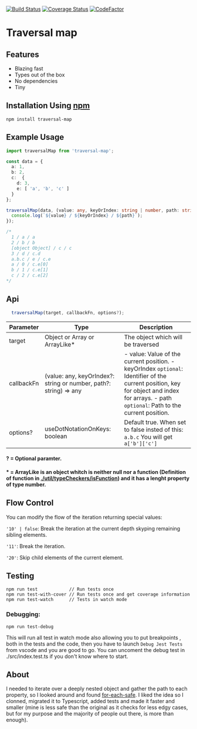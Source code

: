 [![Build Status](https://travis-ci.org/ElianCordoba/traversal-map.svg?branch=master)](https://travis-ci.org/ElianCordoba/traversal-map)
[![Coverage Status](https://coveralls.io/repos/github/ElianCordoba/traversal-map/badge.svg?branch=master)](https://coveralls.io/github/ElianCordoba/traversal-map?branch=master)
[![CodeFactor](https://www.codefactor.io/repository/github/eliancordoba/traversal-map/badge)](https://www.codefactor.io/repository/github/eliancordoba/traversal-map)

# Traversal map

## Features
- Blazing fast
- Types out of the box
- No dependencies
- Tiny

## Installation Using [npm](https://docs.npmjs.com/getting-started/installing-npm-packages-locally)

```
npm install traversal-map
```

## Example Usage

```typescript
import traversalMap from 'traversal-map';

const data = {
  a: 1,
  b: 2,
  c:  {
    d: 3,
    e: [ 'a', 'b', 'c' ]
  }
};

traversalMap(data, (value: any, keyOrIndex: string | number, path: string) => {
  console.log(`${value} / ${keyOrIndex} / ${path}`);
});

/*
  1 / a / a
  2 / b / b
  [object Object] / c / c
  3 / d / c.d
  a.b.c / e / c.e
  a / 0 / c.e[0]
  b / 1 / c.e[1]
  c / 2 / c.e[2]
*/
```
## Api

``` typescript 
  traversalMap(target, callbackFn, options?);
```

| Parameter   	| Type                                                             	| Description                                                                                                                                                                                	|
|-------------	|------------------------------------------------------------------	|--------------------------------------------------------------------------------------------------------------------------------------------------------------------------------------------	|
| target     	| Object or Array or ArrayLike*                                     	| The object which will be traversed                                                                                                                                                         	|
| callbackFn 	| (value: any, keyOrIndex?: string or number, path?: string) => any 	| - value: Value of the current position.  - keyOrIndex `optional`: Identifier of the current position, key for object and index for arrays.  - path `optional`: Path to the current position. 	|
| options?    	| useDotNotationOnKeys: boolean                                    	| Default true. When set to false insted of this: ` a.b.c `  You will get ` a['b']['c'] `                                                                                                     	|


#### ? = Optional paramter.
#### * = ArrayLike is an object whitch is neither null nor a function (Definition of function in [./util/typeCheckers/isFunction](./src/utils/typeCheckers.ts#isFunction)) and it has a lenght property of type number.


## Flow Control

You can modify the flow of the iteration returning special values:

`'10' | false`: Break the iteration at the current depth skyping remaining sibling elements.

`'11'`: Break the iteration.

`'20'`: Skip child elements of the current element.

## Testing

```
npm run test            // Run tests once
npm run test-with-cover // Run tests once and get coverage information
npm run test-watch      // Tests in watch mode 
```

### Debugging:

```
npm run test-debug
```
This will run all test in watch mode also allowing you to put breakpoints , both in the tests and the code, then you have to launch `Debug Jest Tests` from vscode and you are good to go. You can uncoment the debug test in ./src/index.test.ts if you don't know where to start.

## About
I needed to iterate over a deeply nested object and gather the path to each property, so I looked around and found [for-each-safe](https://github.com/npetruzzelli/for-each-safe). I liked the idea so I clonned, migrated it to Typescript, added tests and made it faster and smaller (mine is less safe than the original as it checks for less edgy cases, but for my purpose and the majority of people out there, is more than enough).
